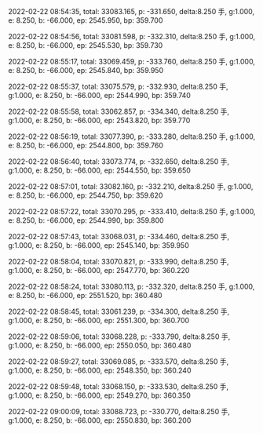 2022-02-22 08:54:35, total: 33083.165, p: -331.650, delta:8.250 手, g:1.000, e: 8.250, b: -66.000, ep: 2545.950, bp: 359.700

2022-02-22 08:54:56, total: 33081.598, p: -332.310, delta:8.250 手, g:1.000, e: 8.250, b: -66.000, ep: 2545.530, bp: 359.730

2022-02-22 08:55:17, total: 33069.459, p: -333.760, delta:8.250 手, g:1.000, e: 8.250, b: -66.000, ep: 2545.840, bp: 359.950

2022-02-22 08:55:37, total: 33075.579, p: -332.930, delta:8.250 手, g:1.000, e: 8.250, b: -66.000, ep: 2544.990, bp: 359.740

2022-02-22 08:55:58, total: 33062.857, p: -334.340, delta:8.250 手, g:1.000, e: 8.250, b: -66.000, ep: 2543.820, bp: 359.770

2022-02-22 08:56:19, total: 33077.390, p: -333.280, delta:8.250 手, g:1.000, e: 8.250, b: -66.000, ep: 2544.800, bp: 359.760

2022-02-22 08:56:40, total: 33073.774, p: -332.650, delta:8.250 手, g:1.000, e: 8.250, b: -66.000, ep: 2544.550, bp: 359.650

2022-02-22 08:57:01, total: 33082.160, p: -332.210, delta:8.250 手, g:1.000, e: 8.250, b: -66.000, ep: 2544.750, bp: 359.620

2022-02-22 08:57:22, total: 33070.295, p: -333.410, delta:8.250 手, g:1.000, e: 8.250, b: -66.000, ep: 2544.990, bp: 359.800

2022-02-22 08:57:43, total: 33068.031, p: -334.460, delta:8.250 手, g:1.000, e: 8.250, b: -66.000, ep: 2545.140, bp: 359.950

2022-02-22 08:58:04, total: 33070.821, p: -333.990, delta:8.250 手, g:1.000, e: 8.250, b: -66.000, ep: 2547.770, bp: 360.220

2022-02-22 08:58:24, total: 33080.113, p: -332.320, delta:8.250 手, g:1.000, e: 8.250, b: -66.000, ep: 2551.520, bp: 360.480

2022-02-22 08:58:45, total: 33061.239, p: -334.300, delta:8.250 手, g:1.000, e: 8.250, b: -66.000, ep: 2551.300, bp: 360.700

2022-02-22 08:59:06, total: 33068.228, p: -333.790, delta:8.250 手, g:1.000, e: 8.250, b: -66.000, ep: 2550.050, bp: 360.480

2022-02-22 08:59:27, total: 33069.085, p: -333.570, delta:8.250 手, g:1.000, e: 8.250, b: -66.000, ep: 2548.350, bp: 360.240

2022-02-22 08:59:48, total: 33068.150, p: -333.530, delta:8.250 手, g:1.000, e: 8.250, b: -66.000, ep: 2549.270, bp: 360.350

2022-02-22 09:00:09, total: 33088.723, p: -330.770, delta:8.250 手, g:1.000, e: 8.250, b: -66.000, ep: 2550.830, bp: 360.200